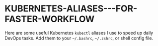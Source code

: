 # KUBERNETES-ALIASES---FOR-FASTER-WORKFLOW
Here are some useful Kubernetes `kubectl` aliases I use to speed up daily DevOps tasks. Add them to your `~/.bashrc`, `~/.zshrc`, or shell config file.
